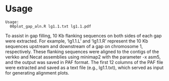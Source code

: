 # Usage
```
Usage:
  00plot_gap_aln.R lg1.1.txt lg1.1.pdf
```
To assist in gap filling, 10 Kb flanking sequences on both sides of each gap were extracted. For example, ‘lg1.1.L’ and ‘lg1.1.R’ represent the 10 Kb sequences upstream and downstream of a gap on chromosome 1, respectively. These flanking sequences were aligned to the contigs of the verkko and Necat assemblies using minimap2 with the parameter -x asm5, and the output was saved in PAF format. The first 12 columns of the PAF file were extracted and saved as a text file (e.g., lg1.1.txt), which served as input for generating alignment plots.